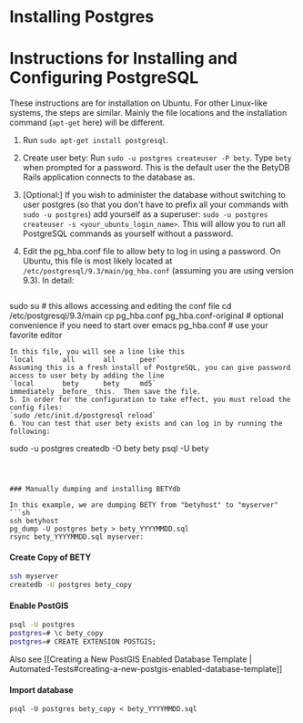 # Installing Postgres

# Instructions for Installing and Configuring PostgreSQL

These instructions are for installation on Ubuntu.  For other Linux-like systems, the steps are similar.  Mainly the file locations and the installation command (`apt-get` here) will be different.

1. Run `sudo apt-get install postgresql`.
2. Create user bety:  Run `sudo -u postgres createuser -P bety`.  Type `bety` when prompted for a password.  This is the default user the the BetyDB Rails application connects to the database as.
3. [Optional:] If you wish to administer the database without switching to user postgres (so that you don't have to prefix all your commands with `sudo -u postgres`) add yourself as a superuser: `sudo -u postgres createuser -s <your_ubuntu_login_name>`.  This will allow you to run all PostgreSQL commands as yourself without a password.
4. Edit the pg_hba.conf file to allow bety to log in using a password.  On Ubuntu, this file is most likely located at `/etc/postgresql/9.3/main/pg_hba.conf` (assuming you are using version 9.3).  In detail:

    ```
sudo su # this allows accessing and editing the conf file
cd /etc/postgresql/9.3/main
cp pg_hba.conf pg_hba.conf-original # optional convenience if you need to start over
emacs pg_hba.conf # use your favorite editor
```
In this file, you will see a line like this
`local       all       all      peer`
Assuming this is a fresh install of PostgreSQL, you can give password access to user bety by adding the line
`local       bety      bety     md5`
immediately _before_ this.  Then save the file.
5. In order for the configuration to take effect, you must reload the config files:
`sudo /etc/init.d/postgresql reload`
6. You can test that user bety exists and can log in by running the following:
```
sudo -u postgres createdb -O bety bety
psql -U bety
```
 


### Manually dumping and installing BETYdb

In this example, we are dumping BETY from "betyhost" to "myserver"
```sh
ssh betyhost
pg_dump -U postgres bety > bety_YYYYMMDD.sql
rsync bety_YYYYMMDD.sql myserver:  
```

#### Create Copy of BETY

```sh
ssh myserver
createdb -U postgres bety_copy
```

#### Enable PostGIS

```sh
psql -U postgres
postgres=# \c bety_copy
postgres=# CREATE EXTENSION POSTGIS;
```

Also see [[Creating a New PostGIS Enabled Database Template | Automated-Tests#creating-a-new-postgis-enabled-database-template]]

#### Import database

```shell
psql -U postgres bety_copy < bety_YYYYMMDD.sql
```
